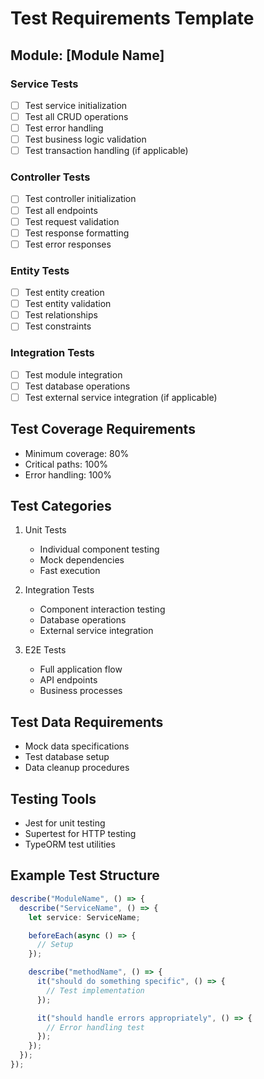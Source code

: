 # Test Requirements Template

## Module: [Module Name]

### Service Tests

- [ ] Test service initialization
- [ ] Test all CRUD operations
- [ ] Test error handling
- [ ] Test business logic validation
- [ ] Test transaction handling (if applicable)

### Controller Tests

- [ ] Test controller initialization
- [ ] Test all endpoints
- [ ] Test request validation
- [ ] Test response formatting
- [ ] Test error responses

### Entity Tests

- [ ] Test entity creation
- [ ] Test entity validation
- [ ] Test relationships
- [ ] Test constraints

### Integration Tests

- [ ] Test module integration
- [ ] Test database operations
- [ ] Test external service integration (if applicable)

## Test Coverage Requirements

- Minimum coverage: 80%
- Critical paths: 100%
- Error handling: 100%

## Test Categories

1. Unit Tests

   - Individual component testing
   - Mock dependencies
   - Fast execution

2. Integration Tests

   - Component interaction testing
   - Database operations
   - External service integration

3. E2E Tests
   - Full application flow
   - API endpoints
   - Business processes

## Test Data Requirements

- Mock data specifications
- Test database setup
- Data cleanup procedures

## Testing Tools

- Jest for unit testing
- Supertest for HTTP testing
- TypeORM test utilities

## Example Test Structure

```typescript
describe("ModuleName", () => {
  describe("ServiceName", () => {
    let service: ServiceName;

    beforeEach(async () => {
      // Setup
    });

    describe("methodName", () => {
      it("should do something specific", () => {
        // Test implementation
      });

      it("should handle errors appropriately", () => {
        // Error handling test
      });
    });
  });
});
```
